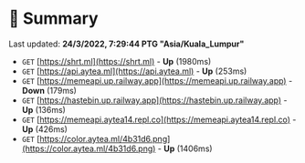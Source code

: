 # 📖 Summary
Last updated: **24/3/2022, 7:29:44 PTG "Asia/Kuala_Lumpur"**

- `GET` [https://shrt.ml](https://shrt.ml) - **Up** (1980ms)
- `GET` [https://api.aytea.ml](https://api.aytea.ml) - **Up** (253ms)
- `GET` [https://memeapi.up.railway.app](https://memeapi.up.railway.app) - **Down** (179ms)
- `GET` [https://hastebin.up.railway.app](https://hastebin.up.railway.app) - **Up** (136ms)
- `GET` [https://memeapi.aytea14.repl.co](https://memeapi.aytea14.repl.co) - **Up** (426ms)
- `GET` [https://color.aytea.ml/4b31d6.png](https://color.aytea.ml/4b31d6.png) - **Up** (1406ms)
